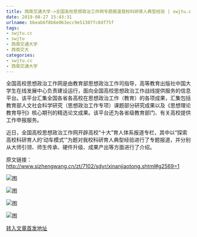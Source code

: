 ```yaml
---
title: 西南交通大学->全国高校思想政治工作网专题报道我校科研育人典型经验 | swjtu.cc
date: 2019-08-27 15:43:31
urlname: bbeab6f8b6e063ecc9e51307fc0df75f
tags: 
- swjtu.cc
- swjtu
- 西南交通大学
- 西南交大
categories:
- swjtu.cc
- 西南交通大学
---
```



全国高校思想政治工作网是由教育部思想政治工作司指导，高等教育出版社中国大学生在线发展中心负责建设运行，面向全国高校思想政治工作战线提供服务的信息平台。该平台汇集全国各省各高校在思想政治工作（教育）的各项成果，汇集包括教育部人文社会科学研究（思想政治工作专项）课题部分研究成果以及《思想理论教育导刊》核心期刊的精选论文成果。该平台还为各省级教育部门、有关高校提供工作申报服务。 

近日，全国高校思想政治工作网开辟高校“十大”育人体系报道专栏，其中以“探索高校科研育人的‘动车模式’”为题对我校科研育人典型经验进行了专题报道，并分别从大师引领、师生传承、硬件升级、成果产出等方面进行了介绍。

原文链接：http://www.sizhengwang.cn/zt/7102/sdyr/xinanjiaotong.shtml#g2569=1



![图](https://news.swjtu.edu.cn/upload/201908/26/201908261555159794.png)

![图](https://news.swjtu.edu.cn/upload/201908/26/201908261553573839.png)

![图](https://news.swjtu.edu.cn/upload/201908/26/201908261553492995.png)

![图](https://news.swjtu.edu.cn/upload/201908/26/201908261553389429.png)

[转入文章首发地址](https://news.swjtu.edu.cn/shownews-18751.shtml)